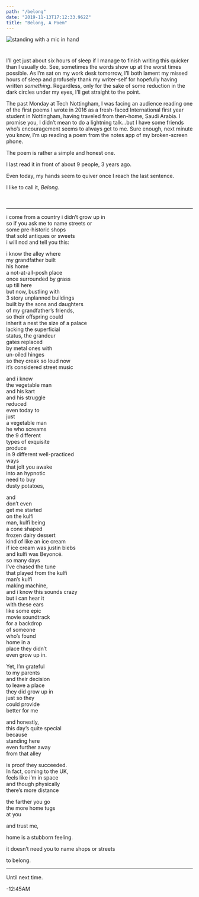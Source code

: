 ```yaml
---
path: "/belong"
date: "2019-11-13T17:12:33.962Z"
title: "Belong, A Poem"
---
```


<img src="/blog/belong-cover.png" alt="standing with a mic in hand" style="margin: 0px 0 40px; display: block; max-width: 100%;" />


I’ll get just about six hours of sleep if I manage to finish writing this quicker than I usually do. See, sometimes the words show up at the worst times possible. As I’m sat on my work desk tomorrow, I’ll both lament my missed hours of sleep and profusely thank my writer-self for hopefully having written _something_. Regardless, only for the sake of some reduction in the dark circles under my eyes, I’ll get straight to the point.  

The past Monday at Tech Nottingham, I was facing an audience reading one of the first poems I wrote in 2016 as a fresh-faced International first year student in Nottingham, having traveled from then-home, Saudi Arabia. I promise you, I didn’t mean to do a lightning talk…but I have some friends who’s encouragement seems to always get to me. Sure enough, next minute you know, I’m up reading a poem from the notes app of my broken-screen phone.  

The poem is rather a simple and honest one.  

I last read it in front of about 9 people, 3 years ago.  

Even today, my hands seem to quiver once I reach the last sentence.  

I like to call it, _Belong_.  
<br/>
<br/>      


<hr>  

i come from a country i didn’t grow up in  
so if you ask me to name streets or  
some pre-historic shops  
that sold antiques or sweets  
i will nod and tell you this:  

i know the alley where  
my grandfather built  
his home  
a not-at-all-posh place  
once surrounded by grass  
up till here  
but now, bustling with  
3 story unplanned buildings  
built by the sons and daughters  
of my grandfather’s friends,  
so their offspring could  
inherit a nest the size of a palace  
lacking the superficial  
status, the grandeur   
gates replaced  
by metal ones with  
un-oiled hinges  
so they creak so loud now  
it’s considered street music  

and i know  
the vegetable man  
and his kart  
and his struggle  
reduced  
even today to   
just  
a vegetable man  
he who screams  
the 9 different  
types of exquisite  
produce  
in 9 different well-practiced  
ways  
that jolt you awake  
into an hypnotic  
need to buy  
dusty potatoes,  

and  
don’t even  
get me started  
on the kulfi  
man, kulfi being  
a cone shaped  
frozen dairy dessert  
kind of like an ice cream  
if ice cream was justin biebs  
and kulfi was Beyoncé.  
so many days  
I’ve chased the tune  
that played from the kulfi  
man’s kulfi  
making machine,   
and i know this sounds crazy  
but i can hear it  
with these ears  
like some epic  
movie soundtrack  
for a backdrop  
of someone  
who’s found  
home in a  
place they didn’t  
even grow up in.   

Yet, I’m grateful  
to my parents  
and their decision  
to leave a place  
they did grow up in   
just so they  
could provide  
better for me  

and honestly,  
this day’s quite special  
because  
standing here  
even further away  
from that alley  

is proof they succeeded.  
In fact, coming to the UK,  
feels like i’m in space  
and though physically  
there’s more distance  

the farther you go  
the more home tugs  
at you  

and trust me,  

home is a stubborn feeling.   

it doesn’t need you to name shops or streets  

to belong.  

<hr>  


Until next time.  

-12:45AM